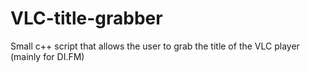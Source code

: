 # VLC-title-grabber
Small c++ script that allows the user to grab the title of the VLC player (mainly for DI.FM)
